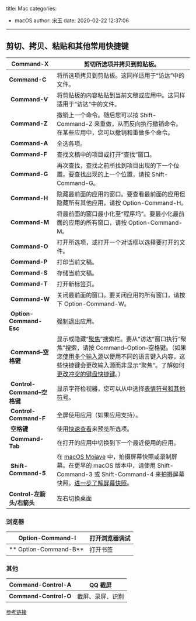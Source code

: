 title: Mac
categories:
 - macOS
author: 宋玉
date: 2020-02-22 12:37:06
---
<a name="ZDlLB"></a>
## 剪切、拷贝、粘贴和其他常用快捷键
| ****Command-X**** | 剪切所选项并拷贝到剪贴板。 |
| --- | --- |
| ****Command-C**** | 将所选项拷贝到剪贴板。这同样适用于“访达”中的文件。 |
|  ****Command-V**** | 将剪贴板的内容粘贴到当前文稿或应用中。这同样适用于“访达”中的文件。 |
|  ****Command-Z**** | 撤销上一个命令。随后您可以按 Shift-Command-Z 来重做，从而反向执行撤销命令。在某些应用中，您可以撤销和重做多个命令。 |
|  ****Command-A**** | 全选各项。 |
|  ****Command-F**** | 查找文稿中的项目或打开“查找”窗口。 |
|  ****Command-G**** | 再次查找，查找之前所找到项目出现的下一个位置。要查找出现的上一个位置，请按 Shift-Command-G。 |
|  ****Command-H**** | 隐藏最前面的应用的窗口。要查看最前面的应用但隐藏所有其他应用，请按 Option-Command-H。 |
|  ****Command-M**** | 将最前面的窗口最小化至“程序坞”。要最小化最前面的应用的所有窗口，请按 Option-Command-M。 |
|  ****Command-O**** | 打开所选项，或打开一个对话框以选择要打开的文件。 |
|  ****Command-P**** | 打印当前文稿。 |
|  ****Command-S**** | 存储当前文稿。 |
|  ****Command-T**** | 打开新标签页。 |
|  ****Command-W**** | 关闭最前面的窗口。要关闭应用的所有窗口，请按下 Option-Command-W。 |
|  ****Option-Command-Esc**** | [强制退出](https://support.apple.com/zh-cn/HT201276)应用。 |
|  ****Command–空格键**** | 显示或隐藏“[聚焦](https://support.apple.com/zh-cn/HT201744)”搜索栏。要从“访达”窗口执行“聚焦”搜索，请按 Command–Option–空格键。（如果您[使用多个输入源](https://support.apple.com/zh-cn/guide/mac-help/type-in-another-language-with-input-sources-mchlp1406/mac)以便用不同的语言键入内容，这些快捷键会更改输入源而非显示“聚焦”。了解如何[更改冲突的键盘快捷键](https://support.apple.com/zh-cn/guide/mac-help/change-a-conflicting-keyboard-shortcut-mh35591/mac)。） |
|  ****Control-Command–空格键**** | 显示字符检视器，您可以从中选择[表情符号和其他符号](https://support.apple.com/zh-cn/HT201586)。 |
|  ****Control-Command-F**** | 全屏使用应用（如果应用支持）。 |
|  ****空格键**** | 使用[快速查看](https://support.apple.com/zh-cn/guide/mac-help/quick-look-files-and-folders-mh14119/mac)来预览所选项。 |
|  ****Command-Tab**** | 在打开的应用中切换到下一个最近使用的应用。 |
|  ****Shift-Command-5**** | 在 [macOS Mojave](https://support.apple.com/zh-cn/HT201475) 中，拍摄屏幕快照或录制屏幕。在更早的 macOS 版本中，请使用 Shift-Command-3 或 Shift-Command-4 来拍摄屏幕快照。[进一步了解屏幕快照](https://support.apple.com/zh-cn/HT201361)。 |
| ****Control-左箭头/右箭头**** | 左右切换桌面 |

<a name="KxFAu"></a>
### 浏览器
|  ****Option-Command-I**** | 打开浏览器调试 |
| --- | --- |
| ** Option-Command-B** | 打开书签 |

<a name="zWyFs"></a>
### 其他
| ****Command-Control-A**** | QQ 截屏 |
| --- | --- |
| ****Command-Control-O**** | 截屏、录屏、识别 |


[参考链接](https://support.apple.com/zh-cn/HT201236)
